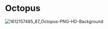 # Octopus

![1612157485_87_Octopus-PNG-HD-Background](https://user-images.githubusercontent.com/32264020/134727301-53a4f436-4de6-42f6-96c0-c622ae97af02.png)
